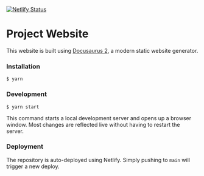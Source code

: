 [![Netlify Status](https://api.netlify.com/api/v1/badges/f3fb7a18-8276-4d56-a18c-2c9b8c81363f/deploy-status)](https://app.netlify.com/sites/recipe-recommendation/deploys)

# Project Website

This website is built using [Docusaurus 2](https://docusaurus.io/), a modern static website generator.

### Installation

```
$ yarn
```

### Development

```
$ yarn start
```

This command starts a local development server and opens up a browser window. Most changes are reflected live without having to restart the server.

### Deployment

The repository is auto-deployed using Netlify. Simply pushing to `main` will trigger a new deploy.
